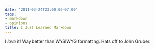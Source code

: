 ```yaml
---
date: '2011-03-24T23:00:00-07:00'
tags:
- markdown
- opinions
title: I Just Learned Markdown
---
```


I *love* it! Way better than WYSIWYG formatting. Hats off to John Gruber.

